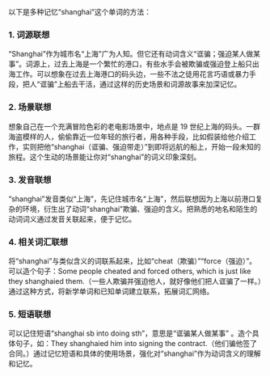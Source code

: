 以下是多种记忆“shanghai”这个单词的方法：

### 1. 词源联想
“Shanghai”作为城市名“上海”广为人知。但它还有动词含义“诓骗；强迫某人做某事”。词源上，过去上海是一个繁忙的港口，有些水手会被欺骗或强迫登上船只出海工作。可以想象在过去上海港口的码头边，一些不法之徒用花言巧语或暴力手段，把人“诓骗”上船去干活，通过这样的历史场景和词源故事来加深记忆。

### 2. 场景联想
想象自己在一个充满冒险色彩的老电影场景中，地点是 19 世纪上海的码头。一群海盗模样的人，偷偷靠近一位年轻的旅行者，用各种手段，比如假装给他介绍工作，实则把他“shanghai（诓骗、强迫带走）”到即将远航的船上，开始一段未知的旅程。这个生动的场景能让你对“shanghai”的词义印象深刻。

### 3. 发音联想
“shanghai”发音类似“上海”，先记住城市名“上海”，然后联想因为上海以前港口复杂的环境，衍生出了动词“shanghai”欺骗、强迫的含义。把熟悉的地名和陌生的动词词义通过发音关联起来，便于记忆。

### 4. 相关词汇联想
将“shanghai”与类似含义的词联系起来，比如“cheat（欺骗）”“force（强迫）”。可以造个句子：Some people cheated and forced others, which is just like they shanghaied them.（一些人欺骗并强迫他人，就好像他们把人诓骗了一样。）通过这种方式，将新学单词和已知单词建立联系，拓展词汇网络。

### 5. 短语联想
可以记住短语“shanghai sb into doing sth”，意思是“诓骗某人做某事” 。造个具体句子，如：They shanghaied him into signing the contract.（他们骗他签了合同。）通过记忆短语和具体的使用场景，强化对“shanghai”作为动词含义的理解和记忆。 